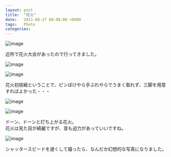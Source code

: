 ```yaml
---
layout: post
title:  "花火"
date:   2011-08-27 08:08:00 +0900
tags:   Photo
categories: 
---
```


![image](https://lh3.googleusercontent.com/0ZP64pOwjPomhpL8KZlYpRisPNX9zG6QvIzcFhDHU2IY3FNAuyVC11hM4Y7clVNr5iT1xAOu3zTFSQoDeGr6D4llt13O0Vq2Wd4MLbbd5MrtIpnvcGfanj1YvGSSiC7YivUymYNniV8BCd5FoToo3iOY3qG7hkp5I9h5RS0VIVoFmNFrhYFfms1KyhGkeuJ3dg5VdE5FFH2k1vP6OAKnE7nxgv8E_k4oJ_PmVNMUnyJczxqNupMjA-iyyj0mOkKh4OS3nIamFQhP8W3Dp6BIyqVPmtlLLlrYR75KzAfdDDx5VMREhbfRFkv81x8HztzN-_EgEv_NsLi1JI31A2ns4l6U3my2YFOq59XReVZOXorlv74aluygWRkjBwYFs8R96_S7jEChPsMhZsjhcsVu_d9n3_5nqX6imbaU-l71P-P-1pwe-ZtIvzRa5tiHMEFfnH5a3QPVfL-QeM_tlpO9lFpPuikqDVRucLVLo6-HTiYeXY1OM0k_v9voQhUvonim7vRn98f0OVFYKJy9gFNZk4l-oo_oFvDPAskhRkmcRbCJuYroITaU698v6dwLXS0etx1s=w1481-h985-no)

近所で花火大会があったので行ってきました。

![image](https://lh3.googleusercontent.com/m9z6ajjnab7pWiAmWcWZhVcih3VZquc3xJ-_N4Djt52fsJcHZ6yCVze-kvbfUUJ1aqI6FW1b7IOk0J9-iAXdmUdd13yUl0ayNVDzgRrsO4YG7orrxwnXfeH8uS21i8mHG5Z8K5FCv4jSdZSKmQZIzUTo9W2Hck6RDpHtBgIuOI6bPar6ymB7SFwKCXCnVKrOUXUP3R-x-pjkat6jAlowwI96DPQjTYY5GQjPA6p7RHue4hJHiRBfYCihii6lRyj8NZkx_0wu8O3heowCZvJKsw6zXOX5t2sUr5rA3gcV80lD1dBLfhs9j233rjpkPOfEy7-CwXh6kDJJQ3cspEaxSUgK1DvocSmr_F6idIn5AjHTA6-z-CN9df1Kcdmi8bjqqBAugW6gOqMcGF11WlHxlJRD1h7HmQpwOcEP_liec8uRVIOtwnH3JHKCLnJCyqvrlPETEq3vGYrr3CfdBm1J4hlis5AiwJuT2XPZ_t0MJbADDP87ObdVJ6h6IlPEBepc6dXqGiCo9iumq2cZ9Incp_XhErNtq_32HrMiE7Ui2wvHEv1cmm8L391tE3aF1ExPWepS=w1481-h985-no)

![image](https://lh3.googleusercontent.com/cYMiu_dv2v8xdG0Hv62o-jOrGNc5lDmhjIFkSY32QSyA4iF5llgSR_5FpaFwY_K-TaPPIQFPsARi_gxhrYm_ogLjgDuKMCg3BrdqKX22LXZvCTwLdpebKDfTxB8C61DPDQ5eFBFEWvcwav2aDRdYzOI7Li0U7otJBqo9XBwHP8fL4MILJTk1pxcBTyoNrQAiY-0rP3bqHqV1KHXg5yXyTJokGmO6Sea4Ys6E1U3SRhzEYhOgzYV3Nrr3gYDgvMMTEf3I76kvCuvh3IK5TeCN0PbsTPfDDfmzQ7F1plU4p3LHJ0-Ov9QWDYHsJcxbZvwkiooh4kk0YTWI-OqnndG3APCUYe1Ah2e6XhzK_ZbTR1UkDC7uUQUZ9fRTRgQ8X54XAn4N64EYcDCKETo_bFe1dI04pf5Wa4-NHw7cvhe7fVb-GfnCxe2XBOWm0XzgY7vSFO2HC5c89eXWlg5AnQFBJ3LZSn3FnnjywxbgJBXu0rRdrkiDtKqoDwW_8lQex720tjD-h3PzruvuqIBP3rPnpNDSRlo4N3eSrQ6JTeLgG88npBHksswZEHpkIbTwxAPMn-iQ=w1481-h985-no)

花火初挑戦ということで、ピンぼけやら手ぶれやらでうまく取れず、三脚を用意すればよかった・・・

![image](https://lh3.googleusercontent.com/ijYEgu7niT7KyWVAp-hY10OEOtUSz3RP3AbYmpIcwG0C6EvdCxiCSRqWARS1TObQeU8Sx1zrMMVStydmKRR8sJyhXfVRZBrwrdINo6zmCOOz-B5kdkj74t0sGAfFVUIUn_hBtYhrGp8FVS1OvwKOcDUt-geMlLgYMsa6oclCl6l1FFDtYE7_adBTMErDmAzMiOhpRXKECsWDVgPaXrRv2OBHHBPemDS7fRNG6ukJSzSq1KVJX42_LYEW6732AWZZe4rUpEPROQ-kNiJj9uuVbvdhg6N9BpKSxV7ueWM_Rzd924Z8CzTKVcl2E__-b8OJmq_2LTgciuTZDXEUoBnLt0OHICnV28uA9lLpYfmwJLOUAFet2Pd2XLMRVIBusm6K0-9F0L5C_nxoWbpyJmZH1Zo_fTQJz8fJQ0a8H12VciXwTye6VTDDfUMqPCeLCUJX7NVkTNn49_uHkDoUc_knmk54-jrxLnIVh-iLiOihQKPL-in2a30Cqa2GJhOfu7DCf7tQFaFaKDtQOwVOD7-3OqOk0vNVtmW0tkfV2YNKiBJIH89ZZZpDjuo_6nA5WP_zATJf=w1481-h985-no)

![image](https://lh3.googleusercontent.com/BnLdgntUwd2-Ap2bt_zBfU-K8Qu00qMYs6eM-bwW9ArZfG_qBdeB0b1NwtVNExJcWnJb_BecpWI34UmqHVk1ftRa4AfHSZzTxImHZt8CLXrmawp1tXJa1d8l483RIWgP6t5ZbXARxePjQrk_D9VwJP_4l0pxGqzow3F-z7OzPSO7z0CXIjJgdhDY7YckUksLGczz3-M7_As-Ok_QDI-CSgtfk0TefhdVek-y22bapRhTfC8Uxwqms4P7z_yonT2tQX1a8xLjNT1GPXFSgBSXiJX7hAhn4uqHb_HpXOSwsrVNZEyV18jHKOpapTKxo7ilN3Wi_jVnXt4nVIgpVCdGDt91XMJHb8yqXi5O7SOyOATymvdxI4kkirGzY24u4Z1Ehuj3KqR9IImnCPwlDBIP1Pm_8EwTtNF2C3gFz1GavZXQ1scGPSOzgzjwFoNltpnAIwzpBw08NzaSTrL1NtjV7HGeXIAENo3bPLHKBPLoR0DCiAUBDtM_Sfn5qTodeL22d9yIPaZvcYcCfVfiYrKvxBXfc9FEiQgcxNY6W-ljEFk1YSi6ok-dcoVqY1c5H635vPqz=w1481-h985-no)

ドーン、ドーンと打ち上がる花火。  
花火は見た目が綺麗ですが、音も迫力があっていいですね。

![image](https://lh3.googleusercontent.com/Fg3bOeuIkNTnnkT5Bfq7cseFa98jKj2TKAghfLzfUiN9IUXsJrf6mM_rDU_Frp-k6LL4tb0l7w3yq9ZKL6tkG6KG8pcHrDw-6bekp7ifT9LNA4VJJyO1qZhIDpQH0xazFUvtVWC1TSofSQJAv23ukDGHhlp86ovcJCp6K66hBIPQCTym24BiYu9YwzSI-3dcyLhUmvFdXZpHF68318cuE5SYpAF2OEw0cnmB8ArtLbFfAKF5EV4jam_wnanKEaUC0C7SzTJfjSDK8W3RKh23_7ylSoo-3WAtoYUeCtqJpigXuhhWdbAPcubNV8ZVx0Wnp4zJJ79Oe91RkEDaWUtZ7tHKzIVSoY6vP_lmzLht9mRN9dB7jAdgAcaQwZhzU6uzYQ6O_m9I4WUQbYutC5hS9HbhE_XMdFM8NoUgmjN2KPGVTnTNURbq-gBC6xrXRP95QWnDdu6PAGksghdMnvqV8Hti5rl_7Q1V6xRSs5tOxirknsUPBUVEoeBrQqxQ9YU8IeCwECnrQZLBGh7r2Kzn7UtKTJlcSUt_5Zsqd3kQZGosW-MiQQ3T395e8Xy3NPnWoZ0t=w1481-h985-no)

シャッタースピードを遅くして撮ったら、なんだか幻想的な写真になりました。

